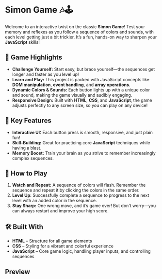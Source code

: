 # Simon Game 🎶🕹️

Welcome to an interactive twist on the classic **Simon Game**! Test your memory and reflexes as you follow a sequence of colors and sounds, with each level getting just a bit trickier. It’s a fun, hands-on way to sharpen your **JavaScript** skills!

## 🌟 Game Highlights

- **Challenge Yourself:** Start easy, but brace yourself—the sequences get longer and faster as you level up!
- **Learn and Play:** This project is packed with JavaScript concepts like **DOM manipulation**, **event handling**, and **array operations**.
- **Dynamic Colors & Sounds:** Each button lights up with a unique color and sound, making the game visually and audibly engaging.
- **Responsive Design:** Built with **HTML**, **CSS**, and **JavaScript**, the game adjusts perfectly to any screen size, so you can play on any device!

## 🚀 Key Features

- **Interactive UI:** Each button press is smooth, responsive, and just plain fun!
- **Skill-Building:** Great for practicing core **JavaScript** techniques while having a blast.
- **Memory Boost:** Train your brain as you strive to remember increasingly complex sequences.

## 🎯 How to Play

1. **Watch and Repeat:** A sequence of colors will flash. Remember the sequence and repeat it by clicking the colors in the same order.
2. **Level Up:** Successfully complete a sequence to progress to the next level with an added color in the sequence.
3. **Stay Sharp:** One wrong move, and it’s game over! But don't worry—you can always restart and improve your high score.

## 🛠️ Built With

- **HTML** – Structure for all game elements
- **CSS** – Styling for a vibrant and colorful experience
- **JavaScript** – Core game logic, handling player inputs, and controlling sequences

## Preview

